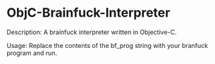ObjC-Brainfuck-Interpreter
==========================

Description: A brainfuck interpreter written in Objective-C.

Usage: Replace the contents of the bf_prog string with your branfuck program and run.
